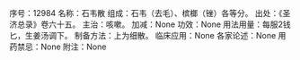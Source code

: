 序号：12984
名称：石韦散
组成：石韦（去毛）、槟榔（锉）各等分。
出处：《圣济总录》卷六十五。
主治：咳嗽。
加减：None
功效：None
用法用量：每服2钱匕，生姜汤调下。
制备方法：上为细散。
临床应用：None
各家论述：None
用药禁忌：None
附注：None
